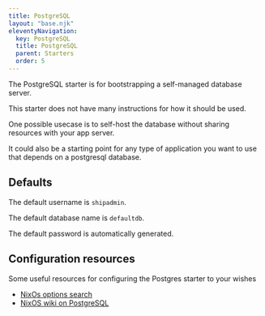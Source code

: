 ```yaml
---
title: PostgreSQL
layout: "base.njk"
eleventyNavigation:
  key: PostgreSQL
  title: PostgreSQL
  parent: Starters
  order: 5
---
```


The PostgreSQL starter is for bootstrapping a self-managed database server.

This starter does not have many instructions for how it should be used.

One possible usecase is to self-host the database without sharing resources with your app server.

It could also be a starting point for any type of application you want to use that depends on a postgresql database.

## Defaults

The default username is `shipadmin`.

The default database name is `defaultdb`.

The default password is automatically generated.

## Configuration resources

Some useful resources for configuring the Postgres starter to your wishes

- [NixOs options search](https://search.nixos.org/options?query=services.postgresql)
- [NixOS wiki on PostgreSQL](https://nixos.wiki/wiki/PostgreSQL)
